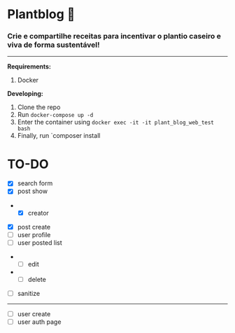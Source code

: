 # Plantblog 🌱

### Crie e compartilhe receitas para incentivar o plantio caseiro e viva de forma sustentável!

- - -

**Requirements:**

1. Docker

**Developing:**

1. Clone the repo
2. Run `docker-compose up -d`
3. Enter the container using `docker exec -it -it plant_blog_web_test bash`
4. Finally, run `composer install

# TO-DO

- [x] search form
- [x] post show
- - [x] creator
- [x] post create
- [ ] user profile
- [ ] user posted list
- - [ ] edit
- - [ ] delete
- [ ] sanitize
----
- [ ] user create
- [ ] user auth page